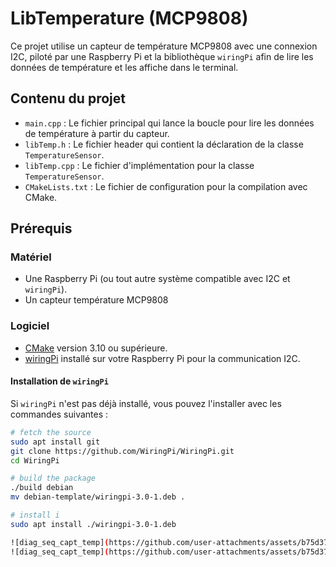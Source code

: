 # LibTemperature (MCP9808)

Ce projet utilise un capteur de température MCP9808 avec une connexion I2C, piloté par une Raspberry Pi et la bibliothèque `wiringPi` afin de lire les données de température et les affiche dans le terminal.

## Contenu du projet

- `main.cpp` : Le fichier principal qui lance la boucle pour lire les données de température à partir du capteur.
- `libTemp.h` : Le fichier header qui contient la déclaration de la classe `TemperatureSensor`.
- `libTemp.cpp` : Le fichier d'implémentation pour la classe `TemperatureSensor`.
- `CMakeLists.txt` : Le fichier de configuration pour la compilation avec CMake.

## Prérequis

### Matériel

- Une Raspberry Pi (ou tout autre système compatible avec I2C et `wiringPi`).
- Un capteur température MCP9808

### Logiciel

- [CMake](https://cmake.org/install/) version 3.10 ou supérieure.
- [wiringPi](http://wiringpi.com/) installé sur votre Raspberry Pi pour la communication I2C.

#### Installation de `wiringPi`

Si `wiringPi` n'est pas déjà installé, vous pouvez l'installer avec les commandes suivantes :

```bash
# fetch the source
sudo apt install git
git clone https://github.com/WiringPi/WiringPi.git
cd WiringPi

# build the package
./build debian
mv debian-template/wiringpi-3.0-1.deb .

# install i
sudo apt install ./wiringpi-3.0-1.deb

![diag_seq_capt_temp](https://github.com/user-attachments/assets/b75d3737-031c-4be5-ad7e-2df4d5e3b723)
![diag_seq_capt_temp](https://github.com/user-attachments/assets/b75d3737-031c-4be5-ad7e-2df4d5e3b723)

